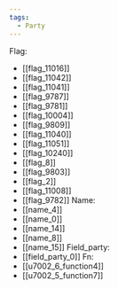 ```yaml
---
tags:
  - Party
---
```

Flag:
- [[flag_11016]]
- [[flag_11042]]
- [[flag_11041]]
- [[flag_9787]]
- [[flag_9781]]
- [[flag_10004]]
- [[flag_9809]]
- [[flag_11040]]
- [[flag_11051]]
- [[flag_10240]]
- [[flag_8]]
- [[flag_9803]]
- [[flag_2]]
- [[flag_11008]]
- [[flag_9782]]
Name:
- [[name_4]]
- [[name_0]]
- [[name_14]]
- [[name_8]]
- [[name_15]]
Field_party:
- [[field_party_0]]
Fn:
- [[u7002_6_function4]]
- [[u7002_5_function7]]
